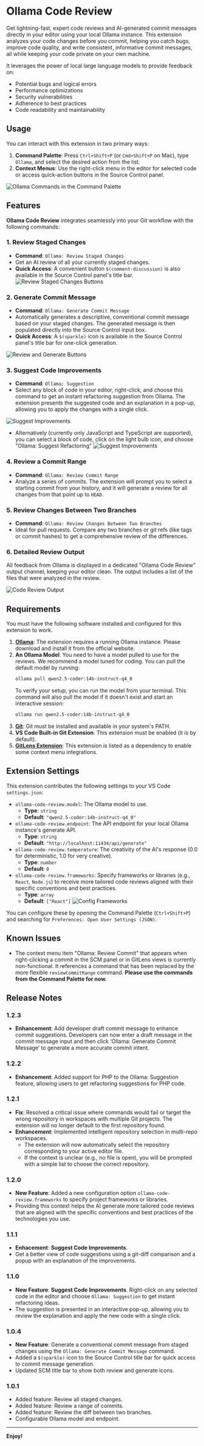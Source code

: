 # Ollama Code Review

Get lightning-fast, expert code reviews and AI-generated commit messages directly in your editor using your local Ollama instance. This extension analyzes your code changes before you commit, helping you catch bugs, improve code quality, and write consistent, informative commit messages, all while keeping your code private on your own machine.

It leverages the power of local large language models to provide feedback on:
- Potential bugs and logical errors
- Performance optimizations
- Security vulnerabilities
- Adherence to best practices
- Code readability and maintainability

## Usage

You can interact with this extension in two primary ways:

1.  **Command Palette**: Press `Ctrl+Shift+P` (or `Cmd+Shift+P` on Mac), type `Ollama`, and select the desired action from the list.
2.  **Context Menus**: Use the right-click menu in the editor for selected code or access quick-action buttons in the Source Control panel.

![Ollama Commands in the Command Palette](images/commands.png)

## Features

**Ollama Code Review** integrates seamlessly into your Git workflow with the following commands:

### 1. Review Staged Changes
- **Command**: `Ollama: Review Staged Changes`
- Get an AI review of all your currently staged changes.
- **Quick Access**: A convenient button `$(comment-discussion)` is also available in the Source Control panel's title bar.
![Review Staged Changes Buttons](images/feature-scm-button.png)

### 2. Generate Commit Message
- **Command**: `Ollama: Generate Commit Message`
- Automatically generates a descriptive, conventional commit message based on your staged changes. The generated message is then populated directly into the Source Control input box.
- **Quick Access**: A `$(sparkle)` icon is available in the Source Control panel's title bar for one-click generation.

![Review and Generate Buttons](images/generate-commit-message.png)

### 3. Suggest Code Improvements
- **Command**: `Ollama: Suggestion`
- Select any block of code in your editor, right-click, and choose this command to get an instant refactoring suggestion from Ollama. The extension presents the suggested code and an explanation in a pop-up, allowing you to apply the changes with a single click.

![Suggest Improvements](images/feature-suggestion.gif)

- Alternatively (currently only JavaScript and TypeScript are supported), you can select a block of code, click on the light bulb icon, and choose "Ollama: Suggest Refactoring"
![Suggest Improvements](images/code-action.gif)

### 4. Review a Commit Range
- **Command**: `Ollama: Review Commit Range`
- Analyze a series of commits. The extension will prompt you to select a starting commit from your history, and it will generate a review for all changes from that point up to `HEAD`.

### 5. Review Changes Between Two Branches
- **Command**: `Ollama: Review Changes Between Two Branches`
- Ideal for pull requests. Compare any two branches or git refs (like tags or commit hashes) to get a comprehensive review of the differences.

### 6. Detailed Review Output
All feedback from Ollama is displayed in a dedicated "Ollama Code Review" output channel, keeping your editor clean. The output includes a list of the files that were analyzed in the review.

![Code Review Output](images/feature-output-panel.png)

## Requirements

You must have the following software installed and configured for this extension to work.

1.  **[Ollama](https://ollama.com/)**: The extension requires a running Ollama instance. Please download and install it from the official website.
2.  **An Ollama Model**: You need to have a model pulled to use for the reviews. We recommend a model tuned for coding. You can pull the default model by running:
    ```bash
    ollama pull qwen2.5-coder:14b-instruct-q4_0
    ```
    To verify your setup, you can run the model from your terminal. This command will also pull the model if it doesn't exist and start an interactive session:
    ```bash
    ollama run qwen2.5-coder:14b-instruct-q4_0
    ```
3.  **[Git](https://git-scm.com/)**: Git must be installed and available in your system's PATH.
4.  **VS Code Built-in Git Extension**: This extension must be enabled (it is by default).
5.  **[GitLens Extension](https://marketplace.visualstudio.com/items?itemName=eamodio.gitlens)**: This extension is listed as a dependency to enable some context menu integrations.

## Extension Settings

This extension contributes the following settings to your VS Code `settings.json`:

* `ollama-code-review.model`: The Ollama model to use.
    * **Type**: `string`
    * **Default**: `"qwen2.5-coder:14b-instruct-q4_0"`
* `ollama-code-review.endpoint`: The API endpoint for your local Ollama instance's generate API.
    * **Type**: `string`
    * **Default**: `"http://localhost:11434/api/generate"`
* `ollama-code-review.temperature`: The creativity of the AI's response (0.0 for deterministic, 1.0 for very creative).
    * **Type**: `number`
    * **Default**: `0`
* `ollama-code-review.frameworks`: Specify frameworks or libraries (e.g., `React`, `Node.js`) to receive more tailored code reviews aligned with their specific conventions and best practices.
    * **Type**: `array`
    * **Default**: `["React"]`
![Config Frameworks](images/setting-frameworks.png)

You can configure these by opening the Command Palette (`Ctrl+Shift+P`) and searching for `Preferences: Open User Settings (JSON)`.

## Known Issues

* The context menu item "Ollama: Review Commit" that appears when right-clicking a commit in the SCM panel or in GitLens views is currently non-functional. It references a command that has been replaced by the more flexible `reviewCommitRange` command. **Please use the commands from the Command Palette for now.**

## Release Notes

### 1.2.3

*  **Enhancement**: Add developer draft commit message to enhance commit suggestions. Developers can now enter a draft message in the commit message input and then click ‘Ollama: Generate Commit Message’ to generate a more accurate commit intent.

### 1.2.2

*  **Enhancement**: Added support for PHP to the Ollama: Suggestion feature, allowing users to get refactoring suggestions for PHP code.

### 1.2.1
*   **Fix**: Resolved a critical issue where commands would fail or target the wrong repository in workspaces with multiple Git projects. The extension will no longer default to the first repository found.
*   **Enhancement**: Implemented intelligent repository selection in multi-repo workspaces.
    *   The extension will now automatically select the repository corresponding to your active editor file.
    *   If the context is unclear (e.g., no file is open), you will be prompted with a simple list to choose the correct repository.

### 1.2.0
*   **New Feature**: Added a new configuration option `ollama-code-review.frameworks` to specify project frameworks or libraries.
*   Providing this context helps the AI generate more tailored code reviews that are aligned with the specific conventions and best practices of the technologies you use.

### 1.1.1
*   **Enhacement**: **Suggest Code Improvements**.
*   Get a better view of code suggestions using a git-diff comparison and a popup with an explanation of the improvements.

### 1.1.0
*   **New Feature**: **Suggest Code Improvements**. Right-click on any selected code in the editor and choose `Ollama: Suggestion` to get instant refactoring ideas.
*   The suggestion is presented in an interactive pop-up, allowing you to review the explanation and apply the new code with a single click.

### 1.0.4
*   **New Feature**: Generate a conventional commit message from staged changes using the `Ollama: Generate Commit Message` command.
*   Added a `$(sparkle)` icon to the Source Control title bar for quick access to commit message generation.
*   Updated SCM title bar to show both review and generate icons.

### 1.0.1

* Added feature: Review all staged changes.
* Added feature: Review a range of commits.
* Added feature: Review the diff between two branches.
* Configurable Ollama model and endpoint.

---

**Enjoy!**